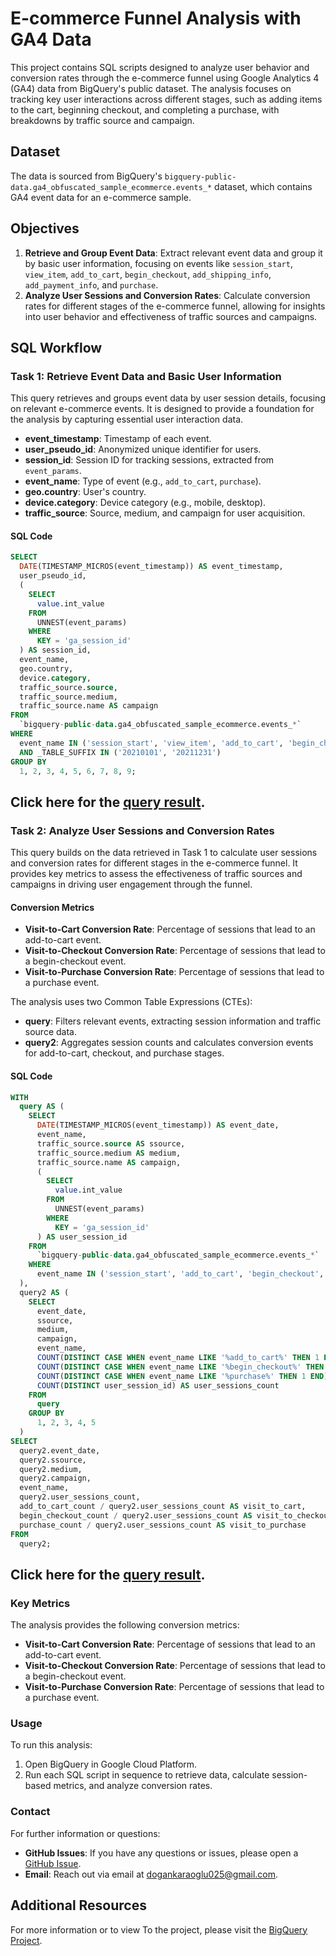 # E-commerce Funnel Analysis with GA4 Data

This project contains SQL scripts designed to analyze user behavior and conversion rates through the e-commerce funnel using Google Analytics 4 (GA4) data from BigQuery's public dataset. The analysis focuses on tracking key user interactions across different stages, such as adding items to the cart, beginning checkout, and completing a purchase, with breakdowns by traffic source and campaign.

## Dataset

The data is sourced from BigQuery's `bigquery-public-data.ga4_obfuscated_sample_ecommerce.events_*` dataset, which contains GA4 event data for an e-commerce sample.

## Objectives

1. **Retrieve and Group Event Data**: Extract relevant event data and group it by basic user information, focusing on events like `session_start`, `view_item`, `add_to_cart`, `begin_checkout`, `add_shipping_info`, `add_payment_info`, and `purchase`.
2. **Analyze User Sessions and Conversion Rates**: Calculate conversion rates for different stages of the e-commerce funnel, allowing for insights into user behavior and effectiveness of traffic sources and campaigns.

## SQL Workflow

### Task 1: Retrieve Event Data and Basic User Information

This query retrieves and groups event data by user session details, focusing on relevant e-commerce events. It is designed to provide a foundation for the analysis by capturing essential user interaction data.

- **event_timestamp**: Timestamp of each event.
- **user_pseudo_id**: Anonymized unique identifier for users.
- **session_id**: Session ID for tracking sessions, extracted from `event_params`.
- **event_name**: Type of event (e.g., `add_to_cart`, `purchase`).
- **geo.country**: User's country.
- **device.category**: Device category (e.g., mobile, desktop).
- **traffic_source**: Source, medium, and campaign for user acquisition.

#### SQL Code

```sql
SELECT
  DATE(TIMESTAMP_MICROS(event_timestamp)) AS event_timestamp,
  user_pseudo_id,
  (
    SELECT
      value.int_value
    FROM
      UNNEST(event_params)
    WHERE
      KEY = 'ga_session_id'
  ) AS session_id,
  event_name,
  geo.country,
  device.category,
  traffic_source.source,
  traffic_source.medium,
  traffic_source.name AS campaign
FROM
  `bigquery-public-data.ga4_obfuscated_sample_ecommerce.events_*`
WHERE
  event_name IN ('session_start', 'view_item', 'add_to_cart', 'begin_checkout', 'add_shipping_info', 'add_payment_info', 'purchase')
  AND _TABLE_SUFFIX IN ('20210101', '20211231')
GROUP BY
  1, 2, 3, 4, 5, 6, 7, 8, 9;
```
## Click here for the [query result](https://github.com/Necodk/Data-Analysis-Projects/blob/main/Google%20BigQuery/BQ_Query.csv).



### Task 2: Analyze User Sessions and Conversion Rates

This query builds on the data retrieved in Task 1 to calculate user sessions and conversion rates for different stages in the e-commerce funnel. It provides key metrics to assess the effectiveness of traffic sources and campaigns in driving user engagement through the funnel.

#### Conversion Metrics

- **Visit-to-Cart Conversion Rate**: Percentage of sessions that lead to an add-to-cart event.
- **Visit-to-Checkout Conversion Rate**: Percentage of sessions that lead to a begin-checkout event.
- **Visit-to-Purchase Conversion Rate**: Percentage of sessions that lead to a purchase event.

The analysis uses two Common Table Expressions (CTEs):

- **query**: Filters relevant events, extracting session information and traffic source data.
- **query2**: Aggregates session counts and calculates conversion events for add-to-cart, checkout, and purchase stages.

#### SQL Code

```sql
WITH
  query AS (
    SELECT
      DATE(TIMESTAMP_MICROS(event_timestamp)) AS event_date,
      event_name,
      traffic_source.source AS ssource,
      traffic_source.medium AS medium,
      traffic_source.name AS campaign,
      (
        SELECT
          value.int_value
        FROM
          UNNEST(event_params)
        WHERE
          KEY = 'ga_session_id'
      ) AS user_session_id
    FROM
      `bigquery-public-data.ga4_obfuscated_sample_ecommerce.events_*`
    WHERE
      event_name IN ('session_start', 'add_to_cart', 'begin_checkout', 'purchase')
  ),
  query2 AS (
    SELECT
      event_date,
      ssource,
      medium,
      campaign,
      event_name,
      COUNT(DISTINCT CASE WHEN event_name LIKE '%add_to_cart%' THEN 1 END) AS add_to_cart_count,
      COUNT(DISTINCT CASE WHEN event_name LIKE '%begin_checkout%' THEN 1 END) AS begin_checkout_count,
      COUNT(DISTINCT CASE WHEN event_name LIKE '%purchase%' THEN 1 END) AS purchase_count,
      COUNT(DISTINCT user_session_id) AS user_sessions_count
    FROM
      query
    GROUP BY
      1, 2, 3, 4, 5
  )
SELECT
  query2.event_date,
  query2.ssource,
  query2.medium,
  query2.campaign,
  event_name,
  query2.user_sessions_count,
  add_to_cart_count / query2.user_sessions_count AS visit_to_cart,
  begin_checkout_count / query2.user_sessions_count AS visit_to_checkout,
  purchase_count / query2.user_sessions_count AS visit_to_purchase
FROM
  query2;
```
## Click here for the [query result](https://github.com/Necodk/Data-Analysis-Projects/blob/main/Google%20BigQuery/BQ_CTE_Query.csv).

### Key Metrics

The analysis provides the following conversion metrics:

- **Visit-to-Cart Conversion Rate**: Percentage of sessions that lead to an add-to-cart event.
- **Visit-to-Checkout Conversion Rate**: Percentage of sessions that lead to a begin-checkout event.
- **Visit-to-Purchase Conversion Rate**: Percentage of sessions that lead to a purchase event.

### Usage

To run this analysis:

1. Open BigQuery in Google Cloud Platform.
2. Run each SQL script in sequence to retrieve data, calculate session-based metrics, and analyze conversion rates.

### Contact

For further information or questions:

- **GitHub Issues**: If you have any questions or issues, please open a [GitHub Issue](https://github.com/Necodk/Data-Analysis-Projects/issues).
- **Email**: Reach out via email at [dogankaraoglu025@gmail.com](mailto:dogankaraoglu025@gmail.com).

## Additional Resources

For more information or to view To the project, please visit the [BigQuery Project](https://console.cloud.google.com/bigquery?hl=tr&project=proven-mind-429519-f8&ws=!1m4!1m3!8m2!1s441610422913!2s374324d4b984498096f6b765ab7e0c7e).
